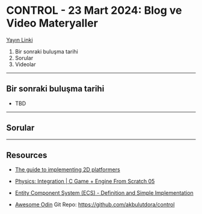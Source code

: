 # CONTROL - 23 Mart 2024: Blog ve Video Materyaller

[Yayın Linki](https://www.youtube.com/watch?v=CM5_AEWNQhg)

1. Bir sonraki buluşma tarihi
1. Sorular
1. Videolar

---

## Bir sonraki buluşma tarihi

- TBD

---

## Sorular

---

## Resources

- [The guide to implementing 2D platformers](http://higherorderfun.com/blog/2012/05/20/the-guide-to-implementing-2d-platformers/) 
- [Physics: Integration | C Game + Engine From Scratch 05](https://www.youtube.com/watch?v=_tmzZRbxJsU&list=PLYokS5qr7lSsvgemrTwMSrQsdk4BRqJU6&index=6) 
- [Entity Component System (ECS) - Definition and Simple Implementation](https://www.youtube.com/watch?v=s6TMa33niJo) 

- [Awesome Odin](https://github.com/jakubtomsu/awesome-odin)
Git Repo: https://github.com/akbulutdora/control

